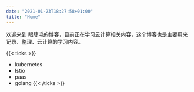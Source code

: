 ```yaml
---
date: "2021-01-23T18:27:58+01:00"
title: "Home"
---
```


欢迎来到  眼睫毛的博客，目前正在学习云计算相关内容，这个博客也是主要用来记录、整理、云计算的学习内容。

{{< ticks >}}
* kubernetes
* Istio
* paas
* golang
{{< /ticks >}}

